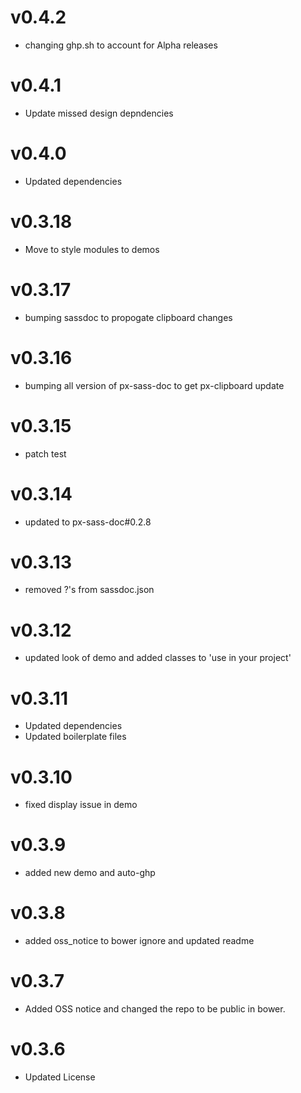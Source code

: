 v0.4.2
==================
* changing ghp.sh to account for Alpha releases

v0.4.1
==================
* Update missed design depndencies

v0.4.0
==================
* Updated dependencies

v0.3.18
==================
* Move to style modules to demos

v0.3.17
==================
* bumping sassdoc to propogate clipboard changes


v0.3.16
==================
* bumping all version of px-sass-doc to get px-clipboard update


v0.3.15
==================
* patch test

v0.3.14
==============================
* updated to px-sass-doc#0.2.8

v0.3.13
==============================
* removed ?'s from sassdoc.json

v0.3.12
==============================
* updated look of demo and added classes to 'use in your project'

v0.3.11
==============================
* Updated dependencies
* Updated boilerplate files

v0.3.10
==============================
* fixed display issue in demo

v0.3.9
==============================
* added new demo and auto-ghp

v0.3.8
==============================
* added oss_notice to bower ignore and updated readme

v0.3.7
==============================
* Added OSS notice and changed the repo to be public in bower.

v0.3.6
=======================
* Updated License
